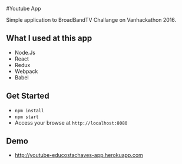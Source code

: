 #Youtube App

Simple application to BroadBandTV Challange on Vanhackathon 2016.

## What I used at this app

- Node.Js
- React
- Redux
- Webpack
- Babel

## Get Started

- `npm install`
- `npm start`
- Access your browse at `http://localhost:8080`

## Demo

- http://youtube-educostachaves-app.herokuapp.com
